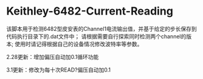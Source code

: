 # Keithley-6482-Current-Reading

该脚本用于检测6482型皮安表的Channel1电流输出值，并基于给定的步长保存到代码执行目录下的.dat文件中；
请根据需要自行探索同时检测两个channel的版本;
使用时请记得根据自己的设备情况修改波特率等参数。

2.28更新：增加偏压自动加0.1循环功能

3.1更新：修改为每十次READ?偏压自动加0.1
